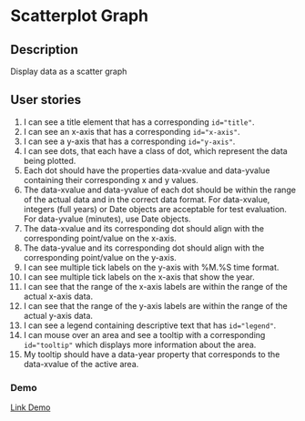 # Scatterplot Graph

## Description
Display data as a scatter graph

## User stories
1. I can see a title element that has a corresponding `id="title"`.
2. I can see an x-axis that has a corresponding `id="x-axis"`.
3. I can see a y-axis that has a corresponding `id="y-axis"`.
4. I can see dots, that each have a class of dot, which represent the data being plotted.
5. Each dot should have the properties data-xvalue and data-yvalue containing their corresponding x and y values.
6. The data-xvalue and data-yvalue of each dot should be within the range of the actual data and in the correct data format. For data-xvalue, integers (full years) or Date objects are acceptable for test evaluation. For data-yvalue (minutes), use Date objects.
7. The data-xvalue and its corresponding dot should align with the corresponding point/value on the x-axis.
8. The data-yvalue and its corresponding dot should align with the corresponding point/value on the y-axis.
9. I can see multiple tick labels on the y-axis with %M.%S time format.
10. I can see multiple tick labels on the x-axis that show the year.
11. I can see that the range of the x-axis labels are within the range of the actual x-axis data.
12. I can see that the range of the y-axis labels are within the range of the actual y-axis data.
13. I can see a legend containing descriptive text that has `id="legend"`.
14. I can mouse over an area and see a tooltip with a corresponding `id="tooltip"` which displays more information about the area.
15. My tooltip should have a data-year property that corresponds to the data-xvalue of the active area.

### Demo
[Link Demo](https://codepen.io/hadinhtu97/full/YzGyBqw)
